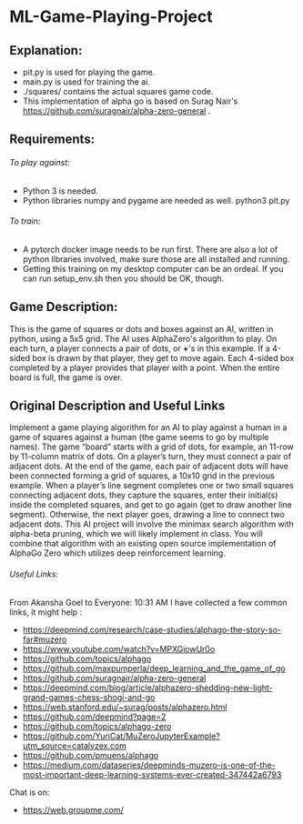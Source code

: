 # ML-Game-Playing-Project
## Explanation:

- pit.py is used for playing the game.
- main.py is used for training the ai.
- ./squares/ contains the actual squares game code.
- This implementation of alpha go is based on Surag Nair's https://github.com/suragnair/alpha-zero-general .

## Requirements:
###### To play against:
- Python 3 is needed. 
- Python libraries numpy and pygame are needed as well. python3 pit.py

###### To train:
- A pytorch docker image needs to be run first. There are also a lot of python libraries involved, make sure those are all installed and running.
- Getting this training on my desktop computer can be an ordeal. If you can run setup_env.sh then you should be OK, though. 

## Game Description:
This is the game of squares or dots and boxes against an AI, written in python, using a 5x5 grid. The AI uses AlphaZero's algorithm to play.  On each turn, a player connects a pair of dots, or **+**'s in this example. If a 4-sided box is drawn by that player, they get to move again. Each 4-sided box completed by a player provides that player with a point. When the entire board is full, the game is over.

## Original Description and Useful Links
Implement a game playing algorithm for an AI to play against a human in a game of squares against a human (the game seems to go by multiple names). The game “board” starts with a grid of dots, for example, an 11-row by 11-column matrix of dots. On a player’s turn, they must connect a pair of adjacent dots. At the end of the game, each pair of adjacent dots will have been connected forming a grid of squares, a 10x10 grid in the previous example. When a player’s line segment completes one or two small squares connecting adjacent dots, they capture the squares, enter their initial(s) inside the completed squares, and get to go again (get to draw another line segment). Otherwise, the next player goes, drawing a line to connect two adjacent dots.
This AI project will involve the minimax search algorithm with alpha-beta pruning, which we will likely implement in class. You will combine that algorithm with an existing open source implementation of AlphaGo Zero which utilizes deep reinforcement learning.
###### Useful Links:
From Akansha Goel to Everyone:  10:31 AM
I have collected a few common links, it might help :
- https://deepmind.com/research/case-studies/alphago-the-story-so-far#muzero
- https://www.youtube.com/watch?v=MPXGiowUr0o
- https://github.com/topics/alphago
- https://github.com/maxpumperla/deep_learning_and_the_game_of_go
- https://github.com/suragnair/alpha-zero-general
- https://deepmind.com/blog/article/alphazero-shedding-new-light-grand-games-chess-shogi-and-go
- https://web.stanford.edu/~surag/posts/alphazero.html
- https://github.com/deepmind?page=2
- https://github.com/topics/alphago-zero
- https://github.com/YuriCat/MuZeroJupyterExample?utm_source=catalyzex.com
- https://github.com/pmuens/alphago
- https://medium.com/dataseries/deepminds-muzero-is-one-of-the-most-important-deep-learning-systems-ever-created-347442a6793

Chat is on:
- https://web.groupme.com/
